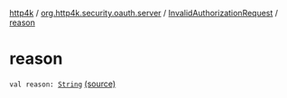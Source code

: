 [http4k](../../index.md) / [org.http4k.security.oauth.server](../index.md) / [InvalidAuthorizationRequest](index.md) / [reason](./reason.md)

# reason

`val reason: `[`String`](https://kotlinlang.org/api/latest/jvm/stdlib/kotlin/-string/index.html) [(source)](https://github.com/http4k/http4k/blob/master/http4k-security-oauth/src/main/kotlin/org/http4k/security/oauth/server/OAuthError.kt#L49)